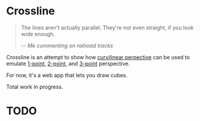 # Crossline
>The lines aren't actually parallel. They're not even straight, if you look wide enough. 
>
> -- *Me commenting on railroad tracks*

Crossline is an attempt to show how [curvilinear perpective](https://en.wikipedia.org/wiki/Curvilinear_perspective) 
can be used to emulate
[1-point](https://en.wikipedia.org/wiki/Perspective_(graphical)#One-point_perspective), 
[2-point](https://en.wikipedia.org/wiki/Perspective_(graphical)#Two-point_perspective), and
[3-point](https://en.wikipedia.org/wiki/Perspective_(graphical)#Three-point_perspective) perspective.

For now, it's a web app that lets you draw cubes.

Total work in progress.

# TODO
